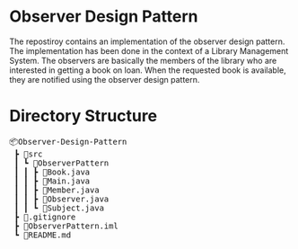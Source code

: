 # Observer Design Pattern

The repostiroy contains an implementation of the observer design pattern. The implementation has been done in the context of a Library Management System. The observers are basically the members of the library who are interested in getting a book on loan. When the requested book is available, they are notified using the observer design pattern.

# Directory Structure

<pre>
📦Observer-Design-Pattern
 ┣ 📂src
 ┃ ┗ 📂ObserverPattern
 ┃ ┃ ┣ 📜Book.java
 ┃ ┃ ┣ 📜Main.java
 ┃ ┃ ┣ 📜Member.java
 ┃ ┃ ┣ 📜Observer.java
 ┃ ┃ ┗ 📜Subject.java
 ┣ 📜.gitignore
 ┣ 📜ObserverPattern.iml
 ┗ 📜README.md
 </pre>
